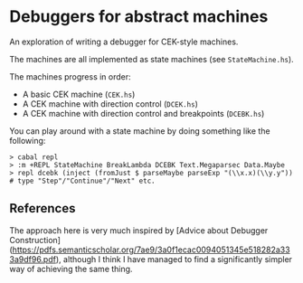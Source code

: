 # Debuggers for abstract machines

An exploration of writing a debugger for CEK-style machines.

The machines are all implemented as state machines (see `StateMachine.hs`).

The machines progress in order:
- A basic CEK machine (`CEK.hs`)
- A CEK machine with direction control (`DCEK.hs`)
- A CEK machine with direction control and breakpoints (`DCEBK.hs`)

You can play around with a state machine by doing something like the 
following:
```
> cabal repl
> :m +REPL StateMachine BreakLambda DCEBK Text.Megaparsec Data.Maybe
> repl dcebk (inject (fromJust $ parseMaybe parseExp "(\\x.x)(\\y.y"))
# type "Step"/"Continue"/"Next" etc.
```

## References

The approach here is very much inspired by [Advice about Debugger Construction]
(https://pdfs.semanticscholar.org/7ae9/3a0f1ecac0094051345e518282a333a9df96.pdf), although 
I think I have managed to find a significantly simpler way of achieving the same thing.
